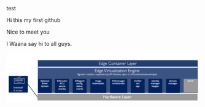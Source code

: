 test

Hi this my first github

Nice to meet you


I Waana say hi to all guys.

![image2019-2-8_9-45-10](./image/image2019-2-8_9-45-10.png)